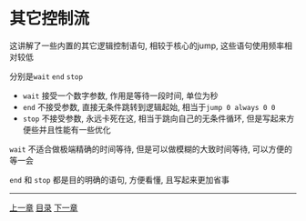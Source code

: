 # 其它控制流
这讲解了一些内置的其它逻辑控制语句, 相较于核心的jump, 这些语句使用频率相对较低

分别是`wait` `end` `stop`

- `wait` 接受一个数字参数, 作用是等待一段时间, 单位为秒
- `end` 不接受参数, 直接无条件跳转到逻辑起始, 相当于`jump 0 always 0 0`
- `stop` 不接受参数, 永远卡死在这, 相当于跳向自己的无条件循环,
  但是写起来方便些并且性能有一些优化

`wait` 不适合做极端精确的时间等待, 但是可以做模糊的大致时间等待, 可以方便的等一会

`end` 和 `stop` 都是目的明确的语句, 方便看懂, 且写起来更加省事


---
[上一章](./11-read-and-write-of-memory.md)
[目录](./README.md)
[下一章](./13-lookup.md)
